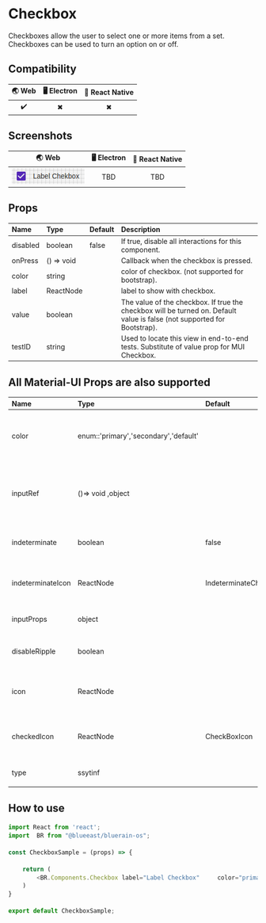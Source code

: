 # Checkbox

Checkboxes allow the user to select one or more items from a set. Checkboxes can be used to turn an option on or off.

## Compatibility

| 🌏 Web | 🖥 Electron | 📱 React Native |
| :----: | :---------: | :-------------: |
| ✔️     | ✖           | ✖             |

## Screenshots

| 🌏 Web | 🖥 Electron | 📱 React Native |
| :---: | :--------: | :------------: |
| ![web image](./screenshots/Checkbox.png)  |    TBD   |  TBD |

## Props

| Name | Type | Default | Description |
|:-----|:-----|:--------|:------------|
| disabled | boolean | false | If true, disable all interactions for this component. |
| onPress | () => void |  | Callback when the checkbox is pressed. |
| color | string | | color of checkbox. (not supported for bootstrap). |
| label | ReactNode |  | label to show with checkbox. |
| value | boolean | | The value of the checkbox. If true the checkbox will be turned on. Default value is false (not supported for Bootstrap). |
| testID | string | | Used to locate this view in end-to-end tests. Substitute of value prop for MUI Checkbox. |

## All Material-UI Props are also supported

| Name | Type | Default | Description |
|:-----|:-----|:--------|:------------|
| color | enum::'primary','secondary','default' | | The color of the component. It supports those theme colors|
| inputRef | ()=> void ,object | | Use that property to pass a ref callback to the native input component |
| indeterminate | boolean | false  | If true, the component appears indeterminate. |
|indeterminateIcon | ReactNode | IndeterminateCheckBoxIcon | The icon to display when the component is indeterminate |
|inputProps| object | | Properties applied to the input element.|
|disableRipple| boolean | |If true, the ripple effect will be disabled|
|icon| ReactNode | | The icon to display when the component is unchecked..|
|checkedIcon| ReactNode | CheckBoxIcon | The icon to display when the component is checked.|
|type| ssytinf | | The input component property type|

## How to use

```JavaScript
import React from 'react';
import  BR from "@blueeast/bluerain-os";

const CheckboxSample = (props) => {

    return (
        <BR.Components.Checkbox label="Label Checkbox"     color="primary" />
    )
}

export default CheckboxSample;
```

